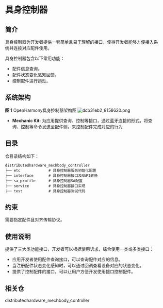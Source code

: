 # 具身控制器

## 简介

具身控制器为开发者提供一套简单且易于理解的接口，使得开发者能够方便接入系统并连接对应配件使用。

具身控制器包含以下常用功能：

- 配件信息查询。
- 配件状态变化感知回馈。
- 控制配件进行运动。

## 系统架构

**图 1**  OpenHarmony具身控制器架构图
![dcb31eb2_8158620.png](https://raw.gitcode.com/user-images/assets/6945035/da619641-ffb3-40e4-b09b-8a4e541ace82/dcb31eb2_8158620.png 'dcb31eb2_8158620.png')

- **Mechanic Kit**: 为应用提供查询、控制等接口，通过蓝牙连接的形式，将查询、控制等命令发送至配件侧，来控制配件完成对应的行为

## 目录

仓目录结构如下：

```shell
distributedhardware_mechbody_controller
├── etc             # 具身控制器服务初始化配置
├── interface       # 具身控制器接口及NAPI转换
├── sa_profile      # 具身控制器SA配置
├── service         # 具身控制器接口实现
├── test            # 具身控制器测试代码
```

## 约束

需要指定配件且对齐传输协议。

## 使用说明

提供了三大类功能接口，开发者可以根据使用诉求，综合使用一类或多类接口：

- 应用开发者使用配件查询接口，可以查询配件对应的信息。
- 当注册配件状态变化感知时，可以通过回调查看设备对应的状态变化。
- 提供了控制配件的接口，可以让用户方便开发使用接口控制配件。

## 相关仓

distributedhardware_mechbody_controller
